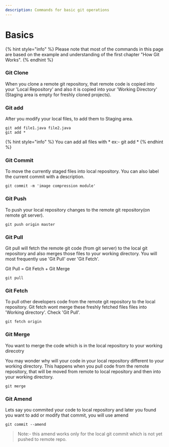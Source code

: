 ```yaml
---
description: Commands for basic git operations
---
```


# Basics

{% hint style="info" %}
Please note that most of the commands in this page are based on the example and understanding of the first chapter "How Git Works".
{% endhint %}



### Git Clone

When you clone a remote git repository, that remote code is copied into your 'Local Repository' and also it is copied into your 'Working Directory' \(Staging area is empty for freshly cloned projects\).

### Git add

After you modify your local files, to add them to Staging area.

```text
git add file1.java file2.java
git add *
```

{% hint style="info" %}
You can add all files with \* ex:- git add \*
{% endhint %}

### Git Commit

To move the currently staged files into local repository. You can also label the current commit with a description.

```text
git commit -m 'image compression module'
```

### Git Push

To push your local repository changes to the remote git repository\(on remote git server\).

```text
git push origin master
```

### Git Pull

Git pull will fetch the remote git code \(from git server\) to the local git repository and also merges those files to your working directory. You will most frequently use 'Git Pull' over 'Git Fetch'.

Git Pull = Git Fetch + Git Merge

```text
git pull
```

### Git Fetch

To pull other developers code from the remote git repository to the local repository. Git fetch wont merge these freshly fetched files files into 'Working directory'. Check 'Git Pull'.

```text
git fetch origin
```

### Git Merge 

You want to merge the code which is in the local repository to your working direcotry

You may wonder why will your code in your local repository different to your working directory. This happens when you pull code from the remote repository, that will be moved from remote to local repository and then into your working directory.

```text
git merge
```

### Git Amend

Lets say you commited your code to local repository and later you found you want to add or modify that commit, you will use amend 

```text
git commit --amend
```

> Note:- this amend works only for the local git commit which is not yet pushed to remote repo.

### 



